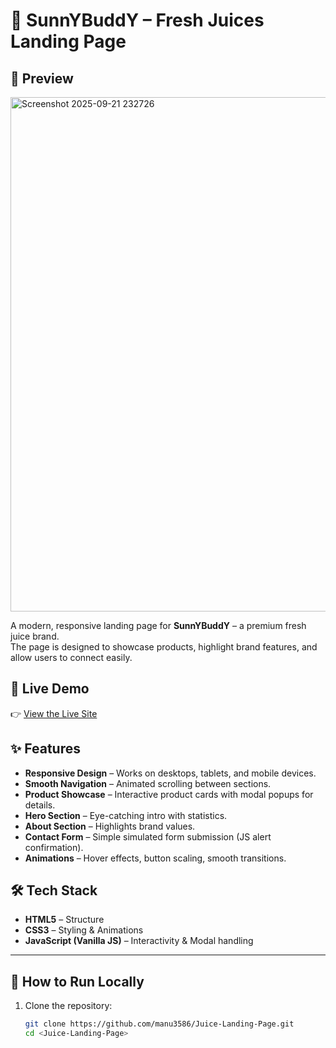 # 🍹 SunnYBuddY – Fresh Juices Landing Page
## 📸 Preview

<img width="1870" height="823" alt="Screenshot 2025-09-21 232726" src="https://github.com/user-attachments/assets/cae7079a-f6df-4302-914c-ad7eea2ae099" />

A modern, responsive landing page for **SunnYBuddY** – a premium fresh juice brand.  
The page is designed to showcase products, highlight brand features, and allow users to connect easily.

## 🚀 Live Demo
👉 [View the Live Site](https://manu3586.github.io/Juice-Landing-Page/)


## ✨ Features
- **Responsive Design** – Works on desktops, tablets, and mobile devices.
- **Smooth Navigation** – Animated scrolling between sections.
- **Product Showcase** – Interactive product cards with modal popups for details.
- **Hero Section** – Eye-catching intro with statistics.
- **About Section** – Highlights brand values.
- **Contact Form** – Simple simulated form submission (JS alert confirmation).
- **Animations** – Hover effects, button scaling, smooth transitions.

## 🛠️ Tech Stack
- **HTML5** – Structure  
- **CSS3** – Styling & Animations  
- **JavaScript (Vanilla JS)** – Interactivity & Modal handling  

---

## 🚀 How to Run Locally  
1. Clone the repository:  
   ```bash
   git clone https://github.com/manu3586/Juice-Landing-Page.git
   cd <Juice-Landing-Page>


